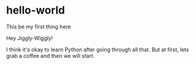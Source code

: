 # hello-world
This be my first thing here

Hey Jiggly-Wiggly!

I think it's okay to learn Python after going through all that. 
But at first, lets grab a coffee and then we will start.

